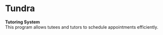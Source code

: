 # Tundra
<strong>Tutoring System</strong><br>
This program allows tutees and tutors to schedule appointments efficiently.

